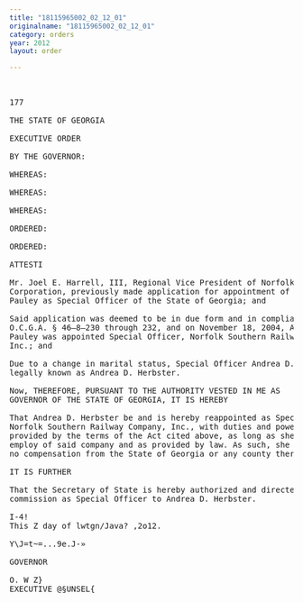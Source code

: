 ```yaml
---
title: "18115965002_02_12_01"
originalname: "18115965002_02_12_01"
category: orders
year: 2012
layout: order

---
```

<pre>
  

177

THE STATE OF GEORGIA

EXECUTIVE ORDER

BY THE GOVERNOR:

WHEREAS:

WHEREAS:

WHEREAS:

ORDERED:

ORDERED:

ATTESTI

Mr. Joel E. Harrell, III, Regional Vice President of Norfolk Southern
Corporation, previously made application for appointment of Andrea D.
Pauley as Special Officer of the State of Georgia; and

Said application was deemed to be in due form and in compliance with
O.C.G.A. § 46—8—230 through 232, and on November 18, 2004, Andrea D.
Pauley was appointed Special Officer, Norfolk Southern Railway Company,
Inc.; and

Due to a change in marital status, Special Officer Andrea D. Pauley is now
legally known as Andrea D. Herbster.

Now, THEREFORE, PURSUANT TO THE AUTHORITY VESTED IN ME AS
GOVERNOR OF THE STATE OF GEORGIA, IT IS HEREBY

That Andrea D. Herbster be and is hereby reappointed as Special Officer,
Norfolk Southern Railway Company, Inc., with duties and powers as
provided by the terms of the Act cited above, as long as she is in the
employ of said company and as provided by law. As such, she shall receive
no compensation from the State of Georgia or any county thereof.

IT IS FURTHER

That the Secretary of State is hereby authorized and directed to issue a
commission as Special Officer to Andrea D. Herbster.

I-4!
This Z day of lwtgn/Java? ,2o12.

Y\J=t~=...9e.J-»

GOVERNOR

O. W Z}
EXECUTIVE @§UNSEL{

</pre>
